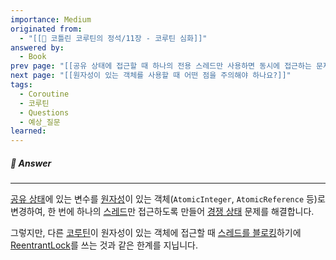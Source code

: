 ```yaml
---
importance: Medium
originated from:
  - "[[📘 코틀린 코루틴의 정석/11장 - 코루틴 심화]]"
answered by:
  - Book
prev page: "[[공유 상태에 접근할 때 하나의 전용 스레드만 사용하면 동시에 접근하는 문제를 해결할 수 있는 데, 어떻게 해결할 수 있나요?]]"
next page: "[[원자성이 있는 객체를 사용할 때 어떤 점을 주의해야 하나요?]]"
tags:
  - Coroutine
  - 코루틴
  - Questions
  - 예상_질문
learned:
---
```

##### 💬 Answer
---
[공유 상태](공유%20상태.md)에 있는 변수를 [원자성](원자성.md)이 있는 객체(`AtomicInteger`, `AtomicReference` 등)로 변경하여, 한 번에 하나의 [스레드](스레드.md)만 접근하도록 만들어 [경쟁 상태](경쟁%20상태.md) 문제를 해결합니다.

그렇지만, 다른 [코루틴](코루틴.md)이 원자성이 있는 객체에 접근할 때 [스레드를 블로킹](스레드%20블로킹.md)하기에 [ReentrantLock](ReentrantLock.md)를 쓰는 것과 같은 한계를 지닙니다.
